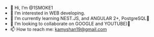 - 👋 Hi, I’m @1SMOKE1
- 👀 I’m interested in WEB developing.
- 🌱 I’m currently learning NEST.JS, and ANGULAR 2+, PostgreSQL🧔
- 💞️ I’m looking to collaborate on GOOGLE and YOUTUBE)💞️ 
- 📫 How to reach me: kamyshan19@gmail.com

<!---
1SMOKE1/1SMOKE1 is a ✨ special ✨ repository because its `README.md` (this file) appears on your GitHub profile.
You can click the Preview link to take a look at your changes.
--->
